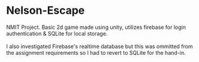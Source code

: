 # Nelson-Escape

NMIT Project. 
Basic 2d game made using unity, utilizes firebase for login authentication & SQLite for local storage. <br><br> I also investigated Firebase's realtime database but this was ommitted from the assignment requirements so I had to revert to SQLite for the hand-in.
